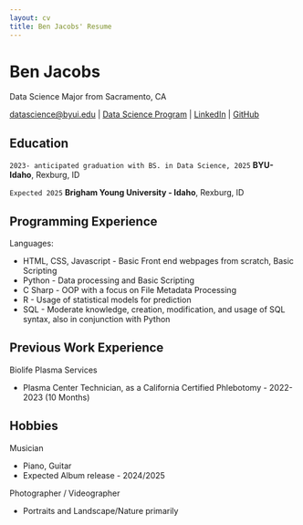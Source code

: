 ```yaml
---
layout: cv
title: Ben Jacobs' Resume
---
```

# Ben Jacobs
Data Science Major from Sacramento, CA

<div id="webaddress">
<a href="datascience@byui.edu">datascience@byui.edu</a>
| <a href="https://byuidatascience.github.io/development.html">Data Science Program</a>
| <a href="https://www.linkedin.com/groups/13537407/">LinkedIn</a>
| <a href="https://github.com/byuids-resumes">GitHub</a>
</div>

<!-- https://www.monique.tech/the-art-of-markdown -->

## Education

`2023- anticipated graduation with BS. in Data Science, 2025`
__BYU-Idaho__, Rexburg, ID

`Expected 2025`
__Brigham Young University - Idaho__, Rexburg, ID

<!-- GPA Here-->

<!-- 
## Related Experience

### Internships

### Data Science Lead

`April 2027 - June 2027`
__Westmark Credit Union__, Consultant
--> 

<!--
### Data Science Consulting Team

`January 2027 - April 2027`
__Imagine Learning__

- Build web scraping tool to find and format school district technology data.
- Used R and the Rvest package to parse and format web data.
- Saved 30 hours a month with the automated scripts.

`April 2027 - July 2027`
__Pinnacle Management Group__, 

- Proof of concept development of dashboards using client's corporate data.
- Built and documented differences of PowerBI, Google Dashoards, and Tableau.
- Saved client $10k in database and dashboard server fees and validated future dashboard processes.
-->

## Programming Experience
Languages:
+ HTML, CSS, Javascript - Basic Front end webpages from scratch, Basic Scripting
+ Python - Data processing and Basic Scripting
+ C Sharp - OOP with a focus on File Metadata Processing
+ R - Usage of statistical models for prediction
+ SQL - Moderate knowledge, creation, modification, and usage of SQL syntax, also in conjunction with Python

## Previous Work Experience

Biolife Plasma Services
+ Plasma Center Technician, as a California Certified Phlebotomy - 2022-2023 (10 Months)

## Hobbies
Musician
+ Piano, Guitar
+ Expected Album release - 2024/2025
  
Photographer / Videographer
+ Portraits and Landscape/Nature primarily
